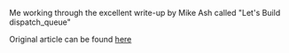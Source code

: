 Me working through the excellent write-up by Mike Ash called "Let's Build dispatch_queue"

Original article can be found [here](https://www.mikeash.com/pyblog/friday-qa-2015-09-04-lets-build-dispatch_queue.html)